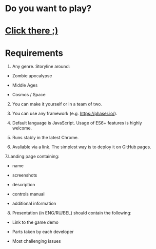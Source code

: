 # Do you want to play?
# <a href="https://uladzimir-yeudakimovich.github.io/game">Click there ;)</a>
# Requirements

1. Any genre. Storyline around:

- Zombie apocalypse

- Middle Ages

- Cosmos / Space

2. You can make it yourself or in a team of two.

3. You can use any framework (e.g. https://phaser.io/).

4. Default language is JavaScript. Usage of ES6+ features is highly welcome.

5. Runs stably in the latest Chrome.

6. Avaliable via a link. The simplest way is to deploy it on GitHub pages.

7.Landing page containing:

- name

- screenshots

- description

- controls manual

- additional information

8. Presentation (in ENG/RU/BEL) should contain the following:

- Link to the game demo

- Parts taken by each developer

- Most challenging issues
